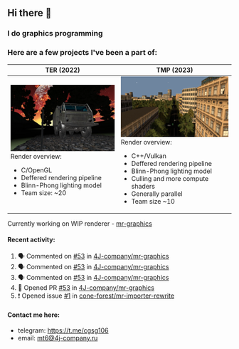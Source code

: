 ## Hi there 👋
### I do graphics programming
### Here are a few projects I've been a part of:  

TER (2022)            |  TMP (2023)
-------------------------|-------------------------
![](images/ter_screenshot_00_upscaled.webp) Render overview: <br><ul><li> C/OpenGL <li> Deffered rendering pipeline <li> Blinn-Phong lighting model <li> Team size: ~20 | ![](images/tmp_screenshot_01_upscaled.webp) Render overview: <br><ul><li> C++/Vulkan <li> Deffered rendering pipeline <li> Blinn-Phong lighting model <li> Culling and more compute shaders <li> Generally parallel <li> Team size ~10

Currently working on WIP renderer - [mr-graphics](https://github.com/4J-company/mr-graphics)  

#### Recent activity:
<!--START_SECTION:activity-->
1. 🗣 Commented on [#53](https://github.com/4J-company/mr-graphics/pull/53#issuecomment-2992997047) in [4J-company/mr-graphics](https://github.com/4J-company/mr-graphics)
2. 🗣 Commented on [#53](https://github.com/4J-company/mr-graphics/pull/53#issuecomment-2992995644) in [4J-company/mr-graphics](https://github.com/4J-company/mr-graphics)
3. 🗣 Commented on [#53](https://github.com/4J-company/mr-graphics/pull/53#issuecomment-2992994479) in [4J-company/mr-graphics](https://github.com/4J-company/mr-graphics)
4. 💪 Opened PR [#53](https://github.com/4J-company/mr-graphics/pull/53) in [4J-company/mr-graphics](https://github.com/4J-company/mr-graphics)
5. ❗ Opened issue [#1](https://github.com/cone-forest/mr-importer-rewrite/issues/1) in [cone-forest/mr-importer-rewrite](https://github.com/cone-forest/mr-importer-rewrite)
<!--END_SECTION:activity-->

#### Contact me here:
 - telegram: https://t.me/cgsg106
 - email:    mt6@4j-company.ru
